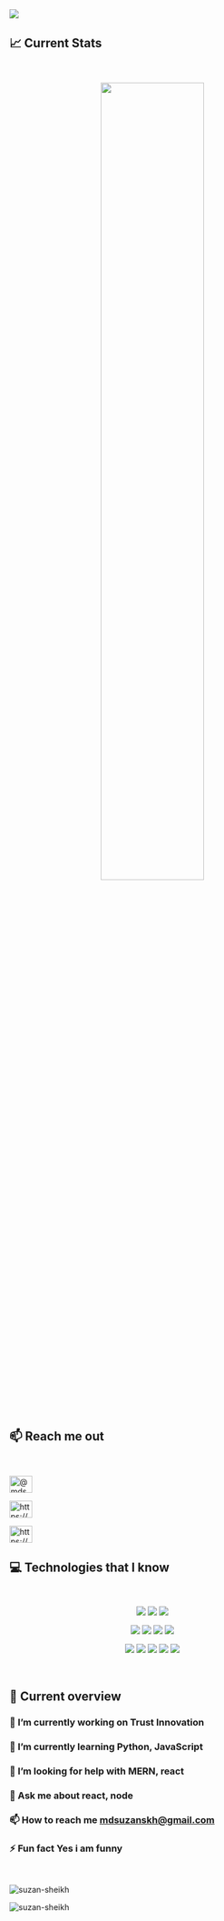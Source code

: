 <a href="https://www.facebook.com/mdsuzanskh">
<img src="https://i.ibb.co/TTLbFmT/github.jpg" />
</a>

## :chart_with_upwards_trend: Current Stats

<br />
<p align="center">
  <img width="60%" src="https://github-readme-streak-stats.herokuapp.com?user=mir-hussain&theme=react&hide_border=true&background=0D1117&stroke=0D1117&fire=FF1CF7&sideLabels=00F0FF&currStreakNum=FF1CF7&ring=FF1CF7&currStreakLabel=FF1CF7&sideNums=00F0FF" />
</p>

## :mailbox: Reach me out

<br />

<p align="left">
<a href="https://twitter.com/@mdsuzanksh" target="_blank"><img align="center" src="https://i.ibb.co/V2GBgs7/twiter.gif" alt="@mdsuzanksh" height="30" width="40" /></a>

<a href="https://www.facebook.com/mdsuzanskh" target="_blank"><img align="center" src="https://raw.githubusercontent.com/rahuldkjain/github-profile-readme-generator/master/src/images/icons/Social/facebook.svg" alt="https://www.facebook.com/mdsuzanskh" height="30" width="40" /></a>

<a href="https://www.linkedin.com/in/mdsuzanskh" target="_blank"><img align="center" src="https://i.ibb.co/VDbT4Zy/icons8-linkedin.gif" alt="https://www.facebook.com/mdsuzanskh" height="30" width="40" /></a>

</p>

## :computer: Technologies that I know

<br>
<p align="center">
<img src="https://github.com/mir-hussain/mir-hussain/blob/main/images/icons/HTML.png"/>
<img src="https://github.com/mir-hussain/mir-hussain/blob/main/images/icons/css.png"/>
<img src="https://github.com/mir-hussain/mir-hussain/blob/main/images/icons/JavaScript.png"/>
</p>
<p align="center">
<img src="https://github.com/mir-hussain/mir-hussain/blob/main/images/icons/react.png"/>
<img src="https://github.com/mir-hussain/mir-hussain/blob/main/images/icons/redux.png"/>
<img src="https://github.com/mir-hussain/mir-hussain/blob/main/images/icons/tailwind.png"/>
<img src="https://github.com/mir-hussain/mir-hussain/blob/main/images/icons/firebase.png"/>
</p>
<p align="center">
<img src="https://github.com/mir-hussain/mir-hussain/blob/main/images/icons/node.png"/>
<img src="https://i.ibb.co/Z80CSLD/Icon.jpg"/>
<img src="https://github.com/mir-hussain/mir-hussain/blob/main/images/icons/express.png"/>
<img src="https://github.com/mir-hussain/mir-hussain/blob/main/images/icons/mongo.png"/>
<img src="https://i.ibb.co/pLcWzy1/icons8-github.gif"/>
</p><br/>

## :eyes: Current overview

### 🔭 I’m currently working on **Trust Innovation**
### 🌱 I’m currently learning **Python, JavaScript**
### 🤝 I’m looking for help with **MERN, react**
### 💬 Ask me about **react, node**
### 📫 How to reach me **mdsuzanskh@gmail.com**
### ⚡ Fun fact **Yes i am funny**


<br />

<p><img align="left" src="https://github-readme-stats.vercel.app/api/top-langs?username=suzan-sheikh&show_icons=true&locale=en&layout=compact" alt="suzan-sheikh" /></p>

<br />

<p><img align="center" src="https://github-readme-streak-stats.herokuapp.com/?user=suzan-sheikh&" alt="suzan-sheikh" /></p>

